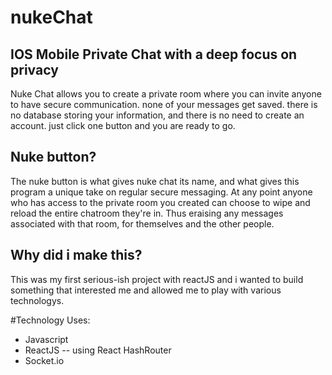 # nukeChat
## IOS Mobile Private Chat with a deep focus on privacy
Nuke Chat allows you to create a private room where you can invite anyone to have secure communication. none of your messages get saved. there is no database storing your information, and there is no need to create an account. just click one button and you are ready to go.

## Nuke button?

The nuke button is what gives nuke chat its name, and what gives this program a unique take on regular secure messaging. At any point anyone who has access to the private room you created can choose to wipe and reload the entire chatroom they're in. Thus eraising any messages associated with that room, for themselves and the other people.

## Why did i make this?

This was my first serious-ish project with reactJS and i wanted to build something that interested me and allowed me to play with various technologys.

#Technology Uses:
* Javascript
* ReactJS -- using React HashRouter
* Socket.io
